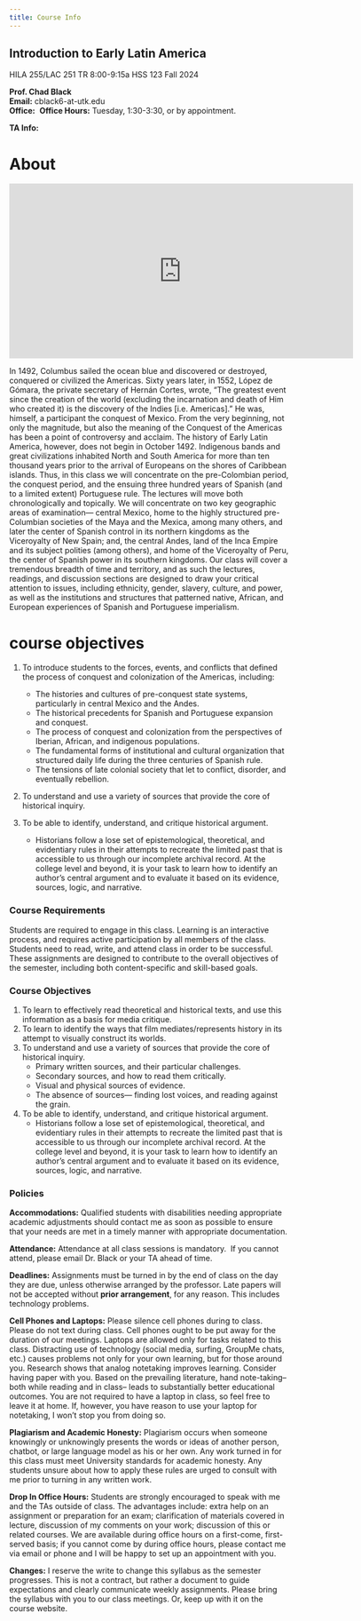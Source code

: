 ```yaml
---
title: Course Info 
---
```


## Introduction to Early Latin America

HILA 255/LAC 251
TR   8:00-9:15a
HSS 123
Fall 2024  

**Prof. Chad Black**  
**Email:** cblack6-at-utk.edu   
**Office:**  
**Office Hours:** Tuesday, 1:30-3:30, or by appointment.

**TA Info:**  


# About

<iframe width="620" height="315" src="https://www.youtube.com/embed/BD__KLCCGpo?si=hZecQrf179Oj8KvV" title="YouTube video player" frameborder="0" allow="accelerometer; autoplay; clipboard-write; encrypted-media; gyroscope; picture-in-picture; web-share" referrerpolicy="strict-origin-when-cross-origin" allowfullscreen></iframe>

In 1492, Columbus sailed the ocean blue and discovered or destroyed, conquered or civilized the Americas. Sixty years later, in 1552, López de Gómara, the private secretary of Hernán Cortes, wrote, “The greatest event since the creation of the world (excluding the incarnation and death of Him who created it) is the discovery of the Indies [i.e. Americas].” He was, himself, a participant the conquest of Mexico. From the very beginning, not only the magnitude, but also the meaning of the Conquest of the Americas has been a point of controversy and acclaim. The history of Early Latin America, however, does not begin in October 1492. Indigenous bands and great civilizations inhabited North and South America for more than ten thousand years prior to the arrival of Europeans on the shores of Caribbean islands. Thus, in this class we will concentrate on the pre-Colombian period, the conquest period, and the ensuing three hundred years of Spanish (and to a limited extent) Portuguese rule. The lectures will move both chronologically and topically. We will concentrate on two key geographic areas of examination— central Mexico, home to the highly structured pre-Columbian societies of the Maya and the Mexica, among many others, and later the center of Spanish control in its northern kingdoms as the Viceroyalty of New Spain; and, the central Andes, land of the Inca Empire and its subject polities (among others), and home of the Viceroyalty of Peru, the center of Spanish power in its southern kingdoms. Our class will cover a tremendous breadth of time and territory, and as such the lectures, readings, and discussion sections are designed to draw your critical attention to issues, including ethnicity, gender, slavery, culture, and power, as well as the institutions and structures that patterned native, African, and European experiences of Spanish and Portuguese imperialism.

# course objectives

1. To introduce students to the forces, events, and conflicts that defined the process of conquest and colonization of the Americas, including:
    - The histories and cultures of pre-conquest state systems, particularly in central Mexico and the Andes.
    - The historical precedents for Spanish and Portuguese expansion and conquest.
    - The process of conquest and colonization from the perspectives of Iberian, African, and indigenous populations.
    - The fundamental forms of institutional and cultural organization that structured daily life during the three centuries of Spanish rule.
    - The tensions of late colonial society that let to conflict, disorder, and eventually rebellion.
2. To understand and use a variety of sources that provide the core of historical inquiry.
    
3. To be able to identify, understand, and critique historical argument.
    - Historians follow a lose set of epistemological, theoretical, and evidentiary rules in their attempts to recreate the limited past that is accessible to us through our incomplete archival record. At the college level and beyond, it is your task to learn how to identify an author’s central argument and to evaluate it based on its evidence, sources, logic, and narrative.

### Course Requirements

Students are required to engage in this class. Learning is an interactive process, and requires active participation by all members of the class. Students need to read, write, and attend class in order to be successful. These assignments are designed to contribute to the overall objectives of the semester, including both content-specific and skill-based goals.

### Course Objectives

1.  To learn to effectively read theoretical and historical texts, and use this information as a basis for media critique.
2.  To learn to identify the ways that film mediates/represents history in its attempt to visually construct its worlds.
3. To understand and use a variety of sources that provide the core of historical inquiry.
    -   Primary written sources, and their particular challenges.
    -   Secondary sources, and how to read them critically.
    -   Visual and physical sources of evidence.
    -   The absence of sources— finding lost voices, and reading against the grain.
4.  To be able to identify, understand, and critique historical argument.
    -   Historians follow a lose set of epistemological, theoretical, and evidentiary rules in their attempts to recreate the limited past that is accessible to us through our incomplete archival record. At the college level and beyond, it is your task to learn how to identify an author’s central argument and to evaluate it based on its evidence, sources, logic, and narrative.

### Policies

**Accommodations:** Qualified students with disabilities needing appropriate academic adjustments should contact me as soon as possible to ensure that your needs are met in a timely manner with appropriate documentation.

**Attendance:** Attendance at all class sessions is mandatory.  If you cannot attend, please email Dr. Black or your TA ahead of time. 

**Deadlines:** Assignments must be turned in by the end of class on the day they are due, unless otherwise arranged by the professor. Late papers will not be accepted without **prior arrangement**, for any reason. This includes technology problems.

**Cell Phones and Laptops:** Please silence cell phones during to class. Please do not text during class. Cell phones ought to be put away for the duration of our meetings. Laptops are allowed only for tasks related to this class. Distracting use of technology (social media, surfing, GroupMe chats, etc.) causes problems not only for your own learning, but for those around you. Research shows that analog notetaking improves learning. Consider having paper with you. Based on the prevailing literature, hand note-taking– both while reading and in class– leads to substantially better educational outcomes. You are not required to have a laptop in class, so feel free to leave it at home. If, however, you have reason to use your laptop for notetaking, I won’t stop you from doing so.

**Plagiarism and Academic Honesty:** Plagiarism occurs when someone knowingly or unknowingly presents the words or ideas of another person, chatbot, or large language model as his or her own. Any work turned in for this class must meet University standards for academic honesty. Any students unsure about how to apply these rules are urged to consult with me prior to turning in any written work.

**Drop In Office Hours:** Students are strongly encouraged to speak with me and the TAs outside of class. The advantages include: extra help on an assignment or preparation for an exam; clarification of materials covered in lecture, discussion of my comments on your work; discussion of this or related courses. We are available during office hours on a first-come, first-served basis; if you cannot come by during office hours, please contact me via email or phone and I will be happy to set up an appointment with you.

**Changes:** I reserve the write to change this syllabus as the semester progresses. This is not a contract, but rather a document to guide expectations and clearly communicate weekly assignments. Please bring the syllabus with you to our class meetings. Or, keep up with it on the course website.
